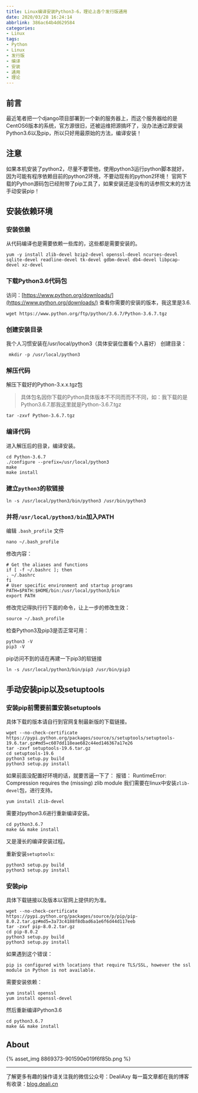 ```yaml
---
title: Linux编译安装Python3-6，理论上各个发行版通用
date: 2020/03/28 16:24:14
abbrlink: 386ac64b4d629584
categories:
- Linux
tags:
- Python
- Linux
- 发行版
- 编译
- 安装
- 通用
- 理论
---
```

## 前言
最近笔者把一个django项目部署到一个新的服务器上，而这个服务器给的是CentOS6版本的系统，官方源很旧，还被运维把源搞坏了，没办法通过源安装Python3.6以及pip，所以只好用最原始的方法，编译安装！

## 注意
如果本机安装了python2，尽量不要管他，使用python3运行python脚本就好，因为可能有程序依赖目前的python2环境，不要动现有的python2环境！
官网下载的Python源码包已经附带了pip工具了，如果安装还是没有的话参照文末的方法手动安装pip！

## 安装依赖环境
### 安装依赖
从代码编译也是需要依赖一些库的，这些都是需要安装的。
```
yum -y install zlib-devel bzip2-devel openssl-devel ncurses-devel sqlite-devel readline-devel tk-devel gdbm-devel db4-devel libpcap-devel xz-devel
```

### 下载Python3.6代码包
访问：[https://www.python.org/downloads/](https://www.python.org/downloads/) 查看你需要的安装的版本，我这里是3.6.
```
wget https://www.python.org/ftp/python/3.6.7/Python-3.6.7.tgz
```

### 创建安装目录
我个人习惯安装在/usr/local/python3（具体安装位置看个人喜好）
创建目录：
```
 mkdir -p /usr/local/python3
```

### 解压代码
解压下载好的Python-3.x.x.tgz包
>具体包名因你下载的Python具体版本不不同⽽而不不同，如：我下载的是Python3.6.7.那我这里就是Python-3.6.7.tgz
```
tar -zxvf Python-3.6.7.tgz
```

### 编译代码
进入解压后的目录，编译安装。
```
cd Python-3.6.7
./configure --prefix=/usr/local/python3
make
make install
```

### 建立`python3`的软链接
```
ln -s /usr/local/python3/bin/python3 /usr/bin/python3
```

### 并将`/usr/local/python3/bin`加入PATH
编辑 `.bash_profile` 文件
```
nano ~/.bash_profile
```
修改内容：
```
# Get the aliases and functions
if [ -f ~/.bashrc ]; then
. ~/.bashrc
fi
# User specific environment and startup programs
PATH=$PATH:$HOME/bin:/usr/local/python3/bin
export PATH
```
修改完记得执行行下面的命令，让上一步的修改生效：
```
source ~/.bash_profile
```
检查Python3及pip3是否正常可用：
```
python3 -V
pip3 -V
```

pip访问不到的话在再建一下pip3的软链接
```
ln -s /usr/local/python3/bin/pip3 /usr/bin/pip3
```

## 手动安装pip以及setuptools
### 安装pip前需要前置安装setuptools
具体下载的版本请自行到官网复制最新版的下载链接。
```
wget --no-check-certificate  https://pypi.python.org/packages/source/s/setuptools/setuptools-19.6.tar.gz#md5=c607dd118eae682c44ed146367a17e26
tar -zxvf setuptools-19.6.tar.gz
cd setuptools-19.6
python3 setup.py build
python3 setup.py install
```
如果前面没配置好环境的话，就要苦逼一下了：
报错： RuntimeError: Compression requires the (missing) zlib module
我们需要在linux中安装`zlib-devel`包，进行支持。
```
yum install zlib-devel
```
需要对python3.6进行重新编译安装。
```
cd python3.6.7
make && make install
```
又是漫长的编译安装过程。

重新安装`setuptools`:
```
python3 setup.py build
python3 setup.py install
```

### 安装pip
具体下载链接以及版本以官网上提供的为准。
```
wget --no-check-certificate  https://pypi.python.org/packages/source/p/pip/pip-8.0.2.tar.gz#md5=3a73c4188f8dbad6a1e6f6d44d117eeb
tar -zxvf pip-8.0.2.tar.gz
cd pip-8.0.2
python3 setup.py build
python3 setup.py install
```

如果遇到这个错误：
```
pip is configured with locations that require TLS/SSL, however the ssl module in Python is not available.
```

需要安装依赖：
```
yum install openssl
yum install openssl-devel
```
然后重新编译Python3.6
```
cd python3.6.7
make && make install
```

## About
{% asset_img 8869373-901590e019f6f85b.png %}

---------------
了解更多有趣的操作请关注我的微信公众号：DealiAxy
每一篇文章都在我的博客有收录：[blog.deali.cn](http://blog.deali.cn)
